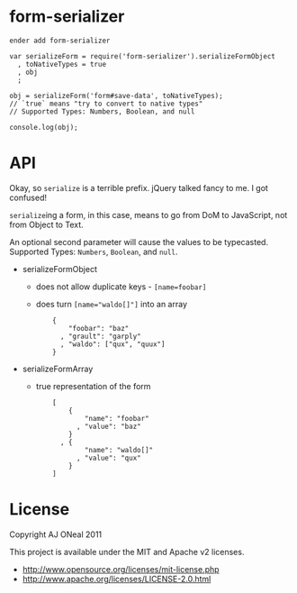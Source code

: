 form-serializer
===

    ender add form-serializer

    var serializeForm = require('form-serializer').serializeFormObject
      , toNativeTypes = true
      , obj
      ;

    obj = serializeForm('form#save-data', toNativeTypes);
    // `true` means "try to convert to native types"
    // Supported Types: Numbers, Boolean, and null

    console.log(obj);

API
===

Okay, so `serialize` is a terrible prefix. jQuery talked fancy to me. I got confused!

`serialize`ing a form, in this case, means to go from DoM to JavaScript, not from Object to Text.

An optional second parameter will cause the values to be typecasted.
Supported Types: `Numbers`, `Boolean`, and `null`.

  * serializeFormObject
    * does not allow duplicate keys - `[name=foobar]`
    * does turn `[name="waldo[]"]` into an array

              {
                  "foobar": "baz"
                , "grault": "garply"
                , "waldo": ["qux", "quux"]
              }

  * serializeFormArray
    * true representation of the form

              [
                  {
                      "name": "foobar"
                    , "value": "baz"
                  }
                , {
                      "name": "waldo[]"
                    , "value": "qux"
                  }
              ]

License
===

Copyright AJ ONeal 2011

This project is available under the MIT and Apache v2 licenses.

  * http://www.opensource.org/licenses/mit-license.php
  * http://www.apache.org/licenses/LICENSE-2.0.html
